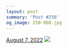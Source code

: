 ```yaml
---
layout: post
summary: 'Post #250'
og_image: 250-960.jpg
---
```


<p>
  <time>
    <a href="/250">August 7, 2022</a>
  </time>
  <a href="/250">
    <img src="{{ site.assets_url }}/250-480.jpg" srcset="{{ site.assets_url }}/250-240.jpg 240w, {{ site.assets_url }}/250-480.jpg 480w, {{ site.assets_url }}/250-720.jpg 720w, {{ site.assets_url }}/250-960.jpg 960w" sizes="(min-width: 700px) 50vw, calc(100vw - 2rem)" />
  </a>
</p>

